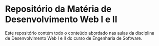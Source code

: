 # Repositório da Matéria de Desenvolvimento Web I e II

Este repositório contém todo o conteúdo abordado nas aulas da disciplina de Desenvolvimento Web I e II do curso de Engenharia de Software.
